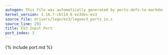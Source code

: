 ```yaml
---
autogen: This file was automatically generated by ports-defs-to-markdown.py
kernel_version: 3.16.7-ckt14-6-ev3dev-ev3
source_file: drivers/lego/ev3/legoev3_ports_in.c
source_line: 291
title: EV3 Input Port
port_index: 3
---
```


{% include port.md %}
